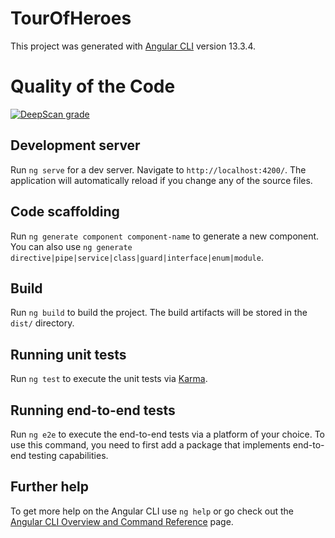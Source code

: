 # TourOfHeroes

This project was generated with [Angular CLI](https://github.com/angular/angular-cli) version 13.3.4.

# Quality of the Code

[![DeepScan grade](https://deepscan.io/api/teams/17680/projects/21033/branches/592490/badge/grade.svg)](https://deepscan.io/dashboard#view=project&tid=17680&pid=21033&bid=592490)

## Development server

Run `ng serve` for a dev server. Navigate to `http://localhost:4200/`. The application will automatically reload if you change any of the source files.

## Code scaffolding

Run `ng generate component component-name` to generate a new component. You can also use `ng generate directive|pipe|service|class|guard|interface|enum|module`.

## Build

Run `ng build` to build the project. The build artifacts will be stored in the `dist/` directory.

## Running unit tests

Run `ng test` to execute the unit tests via [Karma](https://karma-runner.github.io).

## Running end-to-end tests

Run `ng e2e` to execute the end-to-end tests via a platform of your choice. To use this command, you need to first add a package that implements end-to-end testing capabilities.

## Further help

To get more help on the Angular CLI use `ng help` or go check out the [Angular CLI Overview and Command Reference](https://angular.io/cli) page.
